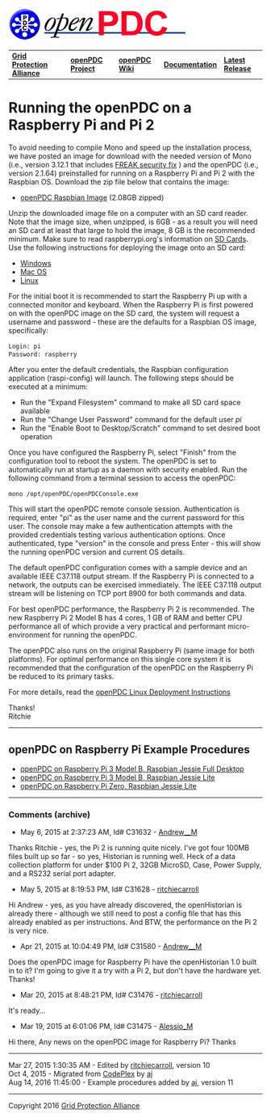 [![The Open Source Phasor Data Concentrator](openPDC_Logo.png)](openPDC_Home.md "The Open Source Phasor Data Concentrator")

|   |   |   |   |   |
|---|---|---|---|---|
| **[Grid Protection Alliance](http://www.gridprotectionalliance.org "Grid Protection Alliance Home Page")** | **[openPDC Project](https://github.com/GridProtectionAlliance/openPDC "openPDC Project on GitHub")** | **[openPDC Wiki](https://github.com/GridProtectionAlliance/openPDC/wiki)** | **[Documentation](https://github.com/GridProtectionAlliance/openPDC/wiki/Documentation)** | **[Latest Release](https://github.com/GridProtectionAlliance/openPDC/releases "openPDC Releases Home Page")** |

# Running the openPDC on a Raspberry Pi and Pi 2

To avoid needing to compile Mono and speed up the installation process, we have posted an image for download with the needed version of Mono (i.e., version 3.12.1 that includes [FREAK security fix](http://www.mono-project.com/news/2015/03/07/mono-tls-vulnerability/)
) and the openPDC (i.e., version 2.1.64) preinstalled for running on a Raspberry Pi and Pi 2 with the Raspbian OS.  Download the zip file below that contains the image:

- [openPDC Raspbian Image](http://www.gridprotectionalliance.org/products/openPDC/Releases/2.1/POSIX/openPDC_Raspbian.zip) (2.08GB zipped)

Unzip the downloaded image file on a computer with an SD card reader. Note that the image size, when unzipped, is 6GB - as a result you will need an SD card at least that large to hold the image, 8 GB is the recommended minimum.  Make sure to read raspberrypi.org's information on [SD Cards](http://www.raspberrypi.org/documentation/installation/sd-cards.md). Use the following instructions for deploying the image onto an SD card:

- [Windows](http://www.raspberrypi.org/documentation/installation/installing-images/windows.md)
- [Mac OS](http://www.raspberrypi.org/documentation/installation/installing-images/mac.md)
- [Linux](http://www.raspberrypi.org/documentation/installation/installing-images/linux.md)

For the initial boot it is recommended to start the Raspberry Pi up with a connected monitor and keyboard. When the Raspberry Pi is first powered on with the openPDC image on the SD card, the system will request a username and password - these are the defaults for a Raspbian OS image, specifically:
 
```
Login: pi
Password: raspberry
```

After you enter the default credentials, the Raspbian configuration application (raspi-config) will launch.  The following steps should be executed at a minimum:

- Run the "Expand Filesystem" command to make all SD card space available
- Run the "Change User Password" command for the default user *pi*
- Run the "Enable Boot to Desktop/Scratch" command to set desired boot operation

Once you have configured the Raspberry Pi, select "Finish" from the configuration tool to reboot the system. The openPDC is set to automatically run at startup as a daemon with security enabled. Run the following command from a terminal session to access the openPDC:

```
mono /opt/openPDC/openPDCConsole.exe
```

This will start the openPDC remote console session. Authentication is required, enter "pi" as the user name and the current password for this user. The console may make a few authentication attempts with the provided credentials testing various authentication options. Once authenticated, type "version" in the console and press Enter - this will show the running openPDC version and current OS details.

The default openPDC configuration comes with a sample device and an available IEEE C37.118 output stream. If the Raspberry Pi is connected to a network, the outputs can be exercised immediately. The IEEE C37.118 output stream will be listening on TCP port 8900 for both commands and data.

For best openPDC performance, the Raspberry Pi 2 is recommended. The new Raspberry Pi 2 Model B has 4 cores, 1 GB of RAM and better CPU performance all of which provide a very practical and performant micro-environment for running the openPDC.  

The openPDC also runs on the original Raspberry Pi (same image for both platforms). For optimal performance on this single core system it is recommended that the configuration of the openPDC on the Raspberry Pi be reduced to its primary tasks.

For more details, read the [openPDC Linux Deployment Instructions](Running_openPDC_on_Linux_and_Mac.md)

Thanks!  
Ritchie

---

## openPDC on Raspberry Pi Example Procedures

- [openPDC on Raspberry Pi 3 Model B, Raspbian Jessie Full Desktop](Running_openPDC_on_a_Raspberry_Pi.files/Example-openPDC_on_RaspberryPi-3B_Raspbian_Jessie.pdf)
- [openPDC on Raspberry Pi 3 Model B, Raspbian Jessie Lite](Running_openPDC_on_a_Raspberry_Pi.files/Example-openPDC_on_RaspberryPi-3B_Raspbian_Jessie_Lite.pdf)
- [openPDC on Raspberry Pi Zero, Raspbian Jessie Lite](Running_openPDC_on_a_Raspberry_Pi.files/Example-openPDC_on_RaspberryPi-Zero_Raspbian_Jessie_Lite.pdf)

---

### Comments (archive)

- May 6, 2015 at 2:37:23 AM, Id# C31632 - [Andrew__M](https://www.codeplex.com/site/users/view/Andrew__M)

Thanks Ritchie - yes, the Pi 2 is running quite nicely. I've got four 100MB files built up so far - so yes, Historian is running well. Heck of a data collection platform for under $100 Pi 2, 32GB MicroSD, Case, Power Supply, and a RS232 serial port adapter.

- May 5, 2015 at 8:19:53 PM, Id# C31628 - [ritchiecarroll](https://www.codeplex.com/site/users/view/ritchiecarroll)

Hi Andrew - yes, as you have already discovered, the openHistorian is already there - although we still need to post a config file that has this already enabled as per instructions. And BTW, the performance on the Pi 2 is very nice.

- Apr 21, 2015 at 10:04:49 PM, Id# C31580 - [Andrew__M](https://www.codeplex.com/site/users/view/Andrew__M)

Does the openPDC image for Raspberry Pi have the openHistorian 1.0 built in to it?  I'm going to give it a try with a Pi 2, but don't have the hardware yet. Thanks!

- Mar 20, 2015 at 8:48:21 PM, Id# C31476 - [ritchiecarroll](https://www.codeplex.com/site/users/view/ritchiecarroll)

It's ready...

- Mar 19, 2015 at 6:01:06 PM, Id# C31475 - [Alessio_M](https://www.codeplex.com/site/users/view/Alessio_M)

Hi there, Any news on the openPDC image for Raspberry Pi?  Thanks

---

Mar 27, 2015 1:30:35 AM - Edited by [ritchiecarroll](https://github.com/ritchiecarroll), version 10  
Oct 4, 2015 - Migrated from [CodePlex](https://openpdc.codeplex.com/wikipage?title=Running%20openPDC%20on%20a%20Raspberry%20Pi) by [aj](https://github.com/ajstadlin)  
Aug 14, 2016 11:45:00 - Example procedures added by [aj](https://github.com/ajstadlin), version 11

---

Copyright 2016 [Grid Protection Alliance](http://www.gridprotectionalliance.org)